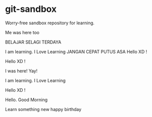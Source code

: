 # git-sandbox
Worry-free sandbox repository for learning.


Me was here too

BELAJAR SELAGI TERDAYA

I am learning.
I Love Learning
JANGAN CEPAT PUTUS ASA
Hello XD !

Hello XD !

I was here! Yay!

I am learning.
I Love Learning

Hello XD !

Hello. Good Morning

Learn something new
happy birthday
